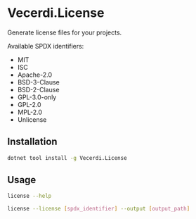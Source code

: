 # Vecerdi.License

Generate license files for your projects.

Available SPDX identifiers:

- MIT
- ISC
- Apache-2.0
- BSD-3-Clause
- BSD-2-Clause
- GPL-3.0-only
- GPL-2.0
- MPL-2.0
- Unlicense


## Installation

```bash
dotnet tool install -g Vecerdi.License
```

## Usage

```bash
license --help
```

```bash
license --license [spdx_identifier] --output [output_path]
```

